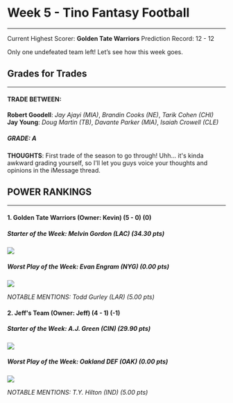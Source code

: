 # Week 5 - Tino Fantasy Football
______________________________________________

Current Highest Scorer: **Golden Tate Warriors**
Prediction Record: 12 - 12

Only one undefeated team left!  Let’s see how this week goes.

## Grades for Trades
__________________________________

#### TRADE BETWEEN:

**Robert Goodell**: *Jay Ajayi (MIA)*, *Brandin Cooks (NE)*, *Tarik Cohen (CHI)*
**Jay Young**: *Doug Martin (TB)*, *Davante Parker (MIA)*, *Isaiah Crowell (CLE)*

##### GRADE: A

**THOUGHTS**: First trade of the season to go through!  Uhh... it's kinda awkward grading yourself, so I'll let you guys voice your thoughts and opinions in the iMessage thread.

## POWER RANKINGS
_________________________________

#### 1. Golden Tate Warriors (Owner: Kevin) (5 - 0) (0)
##### Starter of the Week: *Melvin Gordon (LAC)* (34.30 pts)
![](https://media.giphy.com/media/xT9IglcfkhZbMASDPW/giphy.gif)
##### Worst Play of the Week: *Evan Engram (NYG)* (0.00 pts)
![](https://media.giphy.com/media/l0IsH5furzi8S24DK/giphy.gif)

*NOTABLE MENTIONS: Todd Gurley (LAR) (5.00 pts)*


#### 2. Jeff's Team (Owner: Jeff) (4 - 1) (-1)
##### Starter of the Week: *A.J. Green (CIN)* (29.90 pts)
![](https://media.giphy.com/media/l378w1opGePqnUVos/giphy.gif)
##### Worst Play of the Week: *Oakland DEF (OAK)* (0.00 pts)
![](https://media.giphy.com/media/l1J9HpneO5CJrn2zC/giphy.gif)

*NOTABLE MENTIONS: T.Y. Hilton (IND) (5.00 pts)*
